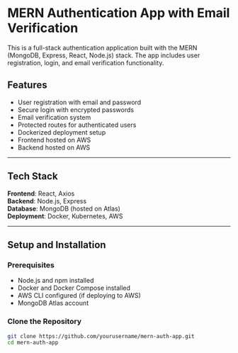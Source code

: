 # MERN Authentication App with Email Verification

This is a full-stack authentication application built with the MERN (MongoDB, Express, React, Node.js) stack. The app includes user registration, login, and email verification functionality.

## Features

- User registration with email and password
- Secure login with encrypted passwords
- Email verification system
- Protected routes for authenticated users
- Dockerized deployment setup
- Frontend hosted on AWS
- Backend hosted on AWS

---

## Tech Stack

**Frontend**: React, Axios  
**Backend**: Node.js, Express  
**Database**: MongoDB (hosted on Atlas)  
**Deployment**: Docker, Kubernetes, AWS

---

## Setup and Installation

### Prerequisites

- Node.js and npm installed
- Docker and Docker Compose installed
- AWS CLI configured (if deploying to AWS)
- MongoDB Atlas account

### Clone the Repository

```bash
git clone https://github.com/yourusername/mern-auth-app.git
cd mern-auth-app
